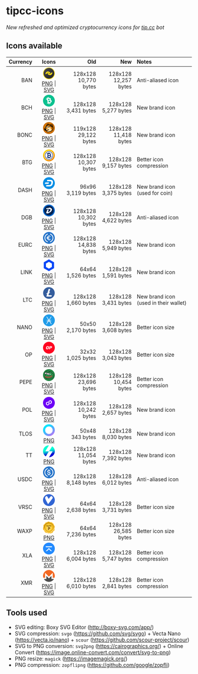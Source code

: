 # tipcc-icons
*New refreshed and optimized cryptocurrency icons for [tip.cc](https://tip.ccc/) bot*

## Icons available

| Currency | Icons | Old | New | Notes |
|---------:|:-----:|----:|----:|:------|
| BAN | <img src="/dist/PNG/BAN.png" alt="Banano" width="32" height="32"><br>[PNG](/dist/PNG/BAN.png) &#124; [SVG](/dist/SVG/BAN.svg) | 128x128<br>10,770 bytes | 128x128<br>12,257 bytes | Anti-aliased icon |
| BCH | <img src="/dist/PNG/BCH.png" alt="Bitcoin Cash" width="32" height="32"><br>[PNG](/dist/PNG/BCH.png) &#124; [SVG](/dist/SVG/BCH.svg) | 128x128<br>3,431 bytes | 128x128<br>5,277 bytes | New brand icon |
| BONC | <img src="/dist/PNG/BONC.png" alt="Bonkcoin" width="32" height="32"><br>[PNG](/dist/PNG/BONC.png) &#124; [SVG](/dist/SVG/BONC.svg) | 119x128<br>29,122 bytes | 128x128<br>11,418 bytes | New brand icon |
| BTG | <img src="/dist/PNG/BTG.png" alt="Bitcoin Gold" width="32" height="32"><br>[PNG](/dist/PNG/BTG.png) &#124; [SVG](/dist/SVG/BTG.svg) | 128x128<br>10,307 bytes | 128x128<br>9,157 bytes | Better icon compression |
| DASH | <img src="/dist/PNG/DASH.png" alt="Dash" width="32" height="32"><br>[PNG](/dist/PNG/DASH.png) &#124; [SVG](/dist/SVG/DASH.svg) | 96x96<br>3,119 bytes | 128x128<br>3,375 bytes | New brand icon<br>(used for coin) |
| DGB | <img src="/dist/PNG/DGB.png" alt="Digibyte" width="32" height="32"><br>[PNG](/dist/PNG/DGB.png) &#124; [SVG](/dist/SVG/DGB.svg) | 128x128<br>10,302 bytes | 128x128<br>4,622 bytes | Anti-aliased icon |
| EURC | <img src="/dist/PNG/EURC.png" alt="EURC" width="32" height="32"><br>[PNG](/dist/PNG/EURC.png) &#124; [SVG](/dist/SVG/EURC.svg) | 128x128<br>14,838 bytes | 128x128<br>5,949 bytes | New brand icon |
| LINK | <img src="/dist/PNG/LINK.png" alt="Chainlink" width="32" height="32"><br>[PNG](/dist/PNG/LINK.png) &#124; [SVG](/dist/SVG/LINK.svg) | 64x64<br>1,526 bytes | 128x128<br>1,591 bytes | New brand icon |
| LTC | <img src="/dist/PNG/LTC.png" alt="Litecoin" width="32" height="32"><br>[PNG](/dist/PNG/LTC.png) &#124; [SVG](/dist/SVG/LTC.svg) | 128x128<br>1,660 bytes | 128x128<br>3,431 bytes | New brand icon<br>(used in their wallet) |
| NANO | <img src="/dist/PNG/NANO.png" alt="Nano" width="32" height="32"><br>[PNG](/dist/PNG/NANO.png) &#124; [SVG](/dist/SVG/NANO.svg) | 50x50<br>2,170 bytes | 128x128<br>3,608 bytes | Better icon size |
| OP | <img src="/dist/PNG/OP.png" alt="Optimism" width="32" height="32"><br>[PNG](/dist/PNG/OP.png) &#124; [SVG](/dist/SVG/OP.svg) | 32x32<br>1,025 bytes | 128x128<br>3,043 bytes | Better icon size |
| PEPE | <img src="/dist/PNG/PEPE.png" alt="Pepecoin" width="32" height="32"><br>[PNG](/dist/PNG/PEPE.png) &#124; [SVG](/dist/SVG/PEPE.svg) | 128x128<br>23,696 bytes | 128x128<br>10,454 bytes | Better icon compression |
| POL | <img src="/dist/PNG/POL.png" alt="Polygon Ecosystem Token" width="32" height="32"><br>[PNG](/dist/PNG/POL.png) &#124; [SVG](/dist/SVG/POL.svg) | 128x128<br>10,242 bytes | 128x128<br>2,657 bytes | New brand icon |
| TLOS | <img src="/dist/PNG/TLOS.png" alt="Telos" width="32" height="32"><br>[PNG](/dist/PNG/TLOS.png) | 50x48<br>343 bytes | 128x128<br>8,030 bytes | New brand icon |
| TT | <img src="/dist/PNG/TT.png" alt="Thunderscore" width="32" height="32"><br>[PNG](/dist/PNG/TT.png) | 128x128<br>11,054 bytes | 128x128<br>7,392 bytes | New brand icon |
| USDC | <img src="/dist/PNG/USDC.png" alt="USDC" width="32" height="32"><br>[PNG](/dist/PNG/USDC.png) &#124; [SVG](/dist/SVG/USDC.svg) | 128x128<br>8,148 bytes | 128x128<br>6,012 bytes | Anti-aliased icon |
| VRSC | <img src="/dist/PNG/VRSC.png" alt="Verus Coin" width="32" height="32"><br>[PNG](/dist/PNG/VRSC.png) &#124; [SVG](/dist/SVG/VRSC.svg) | 64x64<br>2,638 bytes | 128x128<br>3,731 bytes | Better icon size |
| WAXP | <img src="/dist/PNG/WAXP.png" alt="WAX" width="32" height="32"><br>[PNG](/dist/PNG/WAXP.png) | 64x64<br>7,236 bytes | 128x128<br>26,585 bytes | Better icon size |
| XLA | <img src="/dist/PNG/XLA.png" alt="Scala" width="32" height="32"><br>[PNG](/dist/PNG/XLA.png) &#124; [SVG](/dist/SVG/XLA.svg) | 128x128<br>6,004 bytes | 128x128<br>5,747 bytes | Better icon compression |
| XMR | <img src="/dist/PNG/XMR.png" alt="Monero" width="32" height="32"><br>[PNG](/dist/PNG/XMR.png) &#124; [SVG](/dist/SVG/XMR.svg) | 128x128<br>6,010 bytes | 128x128<br>2,841 bytes | Better icon compression |

## Tools used

- SVG editing: Boxy SVG Editor (http://boxy-svg.com/app/)
- SVG compression: `svgo` (https://github.com/svg/svgo) + Vecta Nano (https://vecta.io/nano) + `scour` (https://github.com/scour-project/scour)
- SVG to PNG conversion: `svg2png` (https://cairographics.org/) + Online Convert (https://image.online-convert.com/convert/svg-to-png)
- PNG resize: `magick` (https://imagemagick.org/)
- PNG compression: `zopflipng` (https://github.com/google/zopfli)